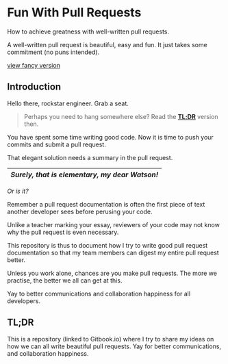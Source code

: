 # Fun With Pull Requests

How to achieve greatness with well-written pull requests.

A well-written pull request is beautiful, easy and fun. It just takes some commitment (no puns intended).

[view fancy version](http://kelvintaywl.gitbooks.io/fun-with-pull-requests/)

## Introduction

Hello there, rockstar engineer. Grab a seat. 

> Perhaps you need to hang somewhere else? Read the [**TL;DR**](#tldr) version then.

You have spent some time writing good code. Now it is time to push your commits and submit a pull request.

That elegant solution needs a summary in the pull request. 


| *Surely, that is elementary, my dear Watson!* |
| ---- |

*Or is it?*

Remember a pull request documentation is often the first piece of text another developer sees before perusing your code.

Unlike a teacher marking your essay, reviewers of your code may not know why the pull request is even necessary.

This repository is thus to document how I try to write good pull request documentation so that my team members can digest my entire pull request better.

Unless you work alone, chances are you make pull requests. The more we practise, the better we all can get at this.

Yay to better communications and collaboration happiness for all developers.


## TL;DR

This is a repository (linked to Gitbook.io) where I try to share my ideas on how we can all write beautiful pull requests. Yay for better communications, and collaboration happiness.
